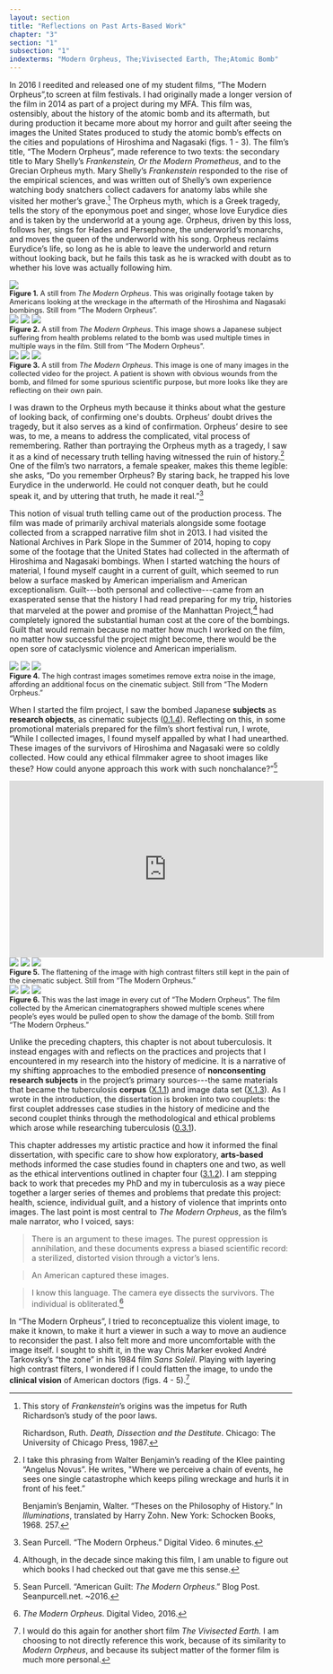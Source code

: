 ```yaml
---
layout: section
title: "Reflections on Past Arts-Based Work"
chapter: "3"
section: "1"
subsection: "1"
indexterms: "Modern Orpheus, The;Vivisected Earth, The;Atomic Bomb"
---
```


In 2016 I reedited and released one of my student films, “The Modern Orpheus”,to screen at film festivals. I had originally made a longer version of the film in 2014 as part of a project during my MFA. This film was, ostensibly, about the history of the atomic bomb and its aftermath, but during production it became more about my horror and guilt after seeing the images the United States produced to study the atomic bomb’s effects on the cities and populations of Hiroshima and Nagasaki (figs. 1 - 3). The film’s title, “The Modern Orpheus”, made reference to two texts: the secondary title to Mary Shelly’s <i>Frankenstein, Or the Modern Prometheus</i>, and to the Grecian Orpheus myth. Mary Shelly’s <i>Frankenstein</i> responded to the rise of the empirical sciences, and was written out of Shelly’s own experience watching body snatchers collect cadavers for anatomy labs while she visited her mother’s grave.[^fn1] The Orpheus myth, which is a Greek tragedy, tells the story of the eponymous poet and singer, whose love Eurydice dies and is taken by the underworld at a young age. Orpheus, driven by this loss, follows her, sings for Hades and Persephone, the underworld’s monarchs, and moves the queen of the underworld with his song. Orpheus reclaims Eurydice’s life, so long as he is able to leave the underworld and return without looking back, but he fails this task as he is wracked with doubt as to whether his love was actually following him. 

<div class="card-container-horizontal"><div class="card-container-horizontal-content"><img id="modorph2" src="{{ site.baseurl }}/assets/img/modorph2.jpg">

<div class="caption-font" style="font-size:.9em"><b>Figure 1.</b> A still from <i>The Modern Orpheus</i>. This was originally footage taken by Americans looking at the wreckage in the aftermath of the Hiroshima and Nagasaki bombings. Still from “The Modern Orpheus”.</div></div>

<div class="card-container-horizontal-content"><img id="modorph1" class="opaque" src="{{ site.baseurl }}/assets/img/modorph1_full.jpg">

<img id="modorph1" class="transparent" src="{{ site.baseurl }}/assets/img/modorph1.jpg">

<img id="modorph1" class="partially-opaque" src="{{ site.baseurl }}/assets/img/modorph1_partial.jpg">

<div class="caption-font" style="font-size:.9em"><b>Figure 2.</b> A still from <i>The Modern Orpheus</i>. This image shows a Japanese subject suffering from health problems related to the bomb was used multiple times in multiple ways in the film. Still from “The Modern Orpheus”.</div></div>

<div class="card-container-horizontal-content"><img id="modorph3" class="opaque" src="{{ site.baseurl }}/assets/img/modorph3_full.jpg">

<img id="modorph3" class="transparent" src="{{ site.baseurl }}/assets/img/modorph3.jpg">

<img id="modorph3" class="partially-opaque" src="{{ site.baseurl }}/assets/img/modorph3_partial.jpg">

<div class="caption-font" style="font-size:.9em"><b>Figure 3.</b> A still from <i>The Modern Orpheus</i>. This image is one of many images in the collected video for the project. A patient is shown with obvious wounds from the bomb, and filmed for some spurious scientific purpose, but more looks like they are reflecting on their own pain.</div></div></div>

I was drawn to the Orpheus myth because it thinks about what the gesture of looking back, of confirming one's doubts. Orpheus’ doubt drives the tragedy, but it also serves as a kind of confirmation. Orpheus’ desire to see was, to me, a means to address the complicated, vital process of remembering. Rather than portraying the Orpheus myth as a tragedy, I saw it as a kind of necessary truth telling having witnessed the ruin of history.[^fn2] One of the film’s two narrators, a female speaker, makes this theme legible: she asks, “Do you remember Orpheus? By staring back, he trapped his love Eurydice in the underworld. He could not conquer death, but he could speak it, and by uttering that truth, he made it real.”[^fn3]  

This notion of visual truth telling came out of the production process. The film was made of primarily archival materials alongside some footage collected from a scrapped narrative film shot in 2013. I had visited the National Archives in Park Slope in the Summer of 2014, hoping to copy some of the footage that the United States had collected in the aftermath of Hiroshima and Nagasaki bombings. When I started watching the hours of material, I found myself caught in a current of guilt, which seemed to run below a surface masked by American imperialism and American exceptionalism. Guilt---both personal and collective---came from an exasperated sense that the history I had read preparing for my trip, histories that marveled at the power and promise of the Manhattan Project,[^fn4] had completely ignored the substantial human cost at the core of the bombings. Guilt that would remain because no matter how much I worked on the film, no matter how successful the project might become, there would be the open sore of cataclysmic violence and American imperialism. 

<img id="Modorphzone1" class="opaque" src="{{ site.baseurl }}/assets/img/Modorphzone1_full.jpg">

<img id="Modorphzone1" class="transparent" src="{{ site.baseurl }}/assets/img/Modorphzone1.jpg">

<img id="Modorphzone1" class="partially-opaque" src="{{ site.baseurl }}/assets/img/Modorphzone1_partial.jpg">

<div class="caption-font" style="font-size:.9em"><b>Figure 4.</b> The high contrast images sometimes remove extra noise in the image, affording an additional focus on the cinematic subject. Still from “The Modern Orpheus.”</div>

When I started the film project, I saw the bombed Japanese <span data-tooltip aria-haspopup="true" class="has-tip" data-disable-hover="false" tabindex="1" data-title="The term research subject refers to a human person who has been ingested into a research program, and whose identity, personhood, and body have become the focus of a research program. I think of the subject in a Foucauldian sense: The 'subject' is a pun on the monarchal subject, someone who has no agency under the spectacular power of the sovereign. In this case it the subject lacks agency in relation to the researcher studying them."><b>subjects</b></span> as <span data-tooltip aria-haspopup="true" class="has-tip" data-disable-hover="false" tabindex="1" data-title="I use the term research object to refer to materials that have been divorced from the subject of their origin. Object, as I use it, carefully considers how human patients are denied their humanity through transformations that deem them as objects."><b>research objects</b></span>, as cinematic subjects (<a href="{{ site.baseurl }}/dissertation/0_1_4">0.1.4</a>). Reflecting on this, in some promotional materials prepared for the film’s short festival run, I wrote, “While I collected images, I found myself appalled by what I had unearthed. These images of the survivors of Hiroshima and Nagasaki were so coldly collected. How could any ethical filmmaker agree to shoot images like these? How could anyone approach this work with such nonchalance?”[^fn5]

<iframe width="560" height="315" src="https://www.youtube.com/embed/tNUkgbA7tTo?si=PW5ZWe4M6-2hAPwe" title="YouTube video player" frameborder="0" allow="accelerometer; autoplay; clipboard-write; encrypted-media; gyroscope; picture-in-picture; web-share" referrerpolicy="strict-origin-when-cross-origin" allowfullscreen></iframe>




<div class="card float-right half-width-image"><img id="Modorphzone2" class="opaque" src="{{ site.baseurl }}/assets/img/Modorphzone2_full.jpg">

<img id="Modorphzone2" class="transparent" src="{{ site.baseurl }}/assets/img/Modorphzone2.jpg">

<img id="Modorphzone2" class="partially-opaque" src="{{ site.baseurl }}/assets/img/Modorphzone2_partial.jpg">

<div class="caption-font" style="font-size:.9em"><b>Figure 5.</b> The flattening of the image with high contrast filters still kept in the pain of the cinematic subject. Still from “The Modern Orpheus.”</div>

<img id="Modorphzone3" class="opaque" src="{{ site.baseurl }}/assets/img/Modorphzone3_full.jpg">

<img id="Modorphzone3" class="transparent" src="{{ site.baseurl }}/assets/img/Modorphzone3.jpg">

<img id="Modorphzone3" class="partially-opaque" src="{{ site.baseurl }}/assets/img/Modorphzone3_partial.jpg">

<div class="caption-font" style="font-size:.9em"><b>Figure 6.</b> This was the last image in every cut of “The Modern Orpheus”. The film collected by the American cinematographers showed multiple scenes where people’s eyes would be pulled open to show the damage of the bomb. Still from “The Modern Orpheus.”</div></div>

Unlike the preceding chapters, this chapter is not about tuberculosis. It instead engages with and reflects on the practices and projects that I encountered in my research into the history of medicine. It is a narrative of my shifting approaches to the embodied presence of <span data-tooltip aria-haspopup="true" class="has-tip" data-disable-hover="false" tabindex="1" data-title="I use the phrase 'consent' to refer to the idea of informed consent: that a research subject needs to be aware of what will happen to them in a research project, and that they have the ability to say 'no' at any point during the research program."><b>nonconsenting</b></span> <span data-tooltip aria-haspopup="true" class="has-tip" data-disable-hover="false" tabindex="1" data-title="The term research subject refers to a human person who has been ingested into a research program, and whose identity, personhood, and body have become the focus of a research program. I think of the subject in a Foucauldian sense: The 'subject' is a pun on the monarchal subject, someone who has no agency under the spectacular power of the sovereign. In this case it the subject lacks agency in relation to the researcher studying them."><b>research subjects</b></span> in the project’s primary sources---the same materials that became the tuberculosis <span data-tooltip aria-haspopup="true" class="has-tip" data-disable-hover="false" tabindex="1" data-title="A corpus refers to a collection of texts used for computational analysis."><b>corpus</b></span> (<a href="{{ site.baseurl }}/dissertation/X_1_1">X.1.1</a>) and image data set (<a href="{{ site.baseurl }}/dissertation/X_1_3">X.1.3</a>). As I wrote in the introduction, the dissertation is broken into two couplets: the first couplet addresses case studies in the history of medicine and the second couplet thinks through the methodological and ethical problems which arose while researching tuberculosis (<a href="{{ site.baseurl }}/dissertation/0_3_1">0.3.1</a>). 

This chapter addresses my artistic practice and how it informed the final dissertation, with specific care to show how exploratory, <span data-tooltip aria-haspopup="true" class="has-tip" data-disable-hover="false" tabindex="1" data-title="Arts-based methods refer to any research method that applies creative activity as a research method. This can include traditional arts like painting, sculpture, or dance, or more complex conceptual or multi-media approaches."><b>arts-based</b></span> methods informed the case studies found in chapters one and two, as well as the ethical interventions outlined in chapter four (<a href="{{ site.baseurl }}/dissertation/3_1_2">3.1.2</a>). I am stepping back to work that precedes my PhD and my in tuberculosis as a way piece together a larger series of themes and problems that predate this project: health, science, individual guilt, and a history of violence that imprints onto images. The last point is most central to <i>The Modern Orpheus</i>, as the film’s male narrator, who I voiced, says: 

>There is an argument to these images. The purest oppression is annihilation, and these documents express a biased scientific record: a sterilized, distorted vision through a victor’s lens. 

>An American captured these images.

>I know this language. The camera eye dissects the survivors. The individual is obliterated.[^fn6] 

In “The Modern Orpheus”, I tried to reconceptualize this violent image, to make it known, to make it hurt a viewer in such a way to move an audience to reconsider the past. I also felt more and more uncomfortable with the image itself. I sought to shift it, in the way Chris Marker evoked André Tarkovsky’s “the zone” in his 1984 film <i>Sans Soleil</i>. Playing with layering high contrast filters, I wondered if I could flatten the image, to undo the <span data-tooltip aria-haspopup="true" class="has-tip" data-disable-hover="false" tabindex="1" data-title="The clinical gaze refers to an ocular practice used by medical professionals to diagnose disease. It relies on a process of seeing the patient in relation to an idealized image of human anatomy. This process alienates the patient, turning them into a collection of pathologies rather than a human person."><b>clinical vision</b></span> of American doctors (figs. 4 - 5).[^fn7]

<div class="style-divider">
 	<div class="line"></div>
</div>

[^fn1]: This story of <i>Frankenstein</i>’s origins was the impetus for Ruth Richardson’s study of the poor laws.
	
	Richardson, Ruth. <i>Death, Dissection and the Destitute</i>. Chicago: The University of Chicago Press, 1987.

[^fn2]: I take this phrasing from Walter Benjamin’s reading of the Klee painting “Angelus Novus”. He writes, "Where we perceive a chain of events, he sees one single catastrophe which keeps piling wreckage and hurls it in front of his feet.”
	
	Benjamin’s Benjamin, Walter. “Theses on the Philosophy of History.” In <i>Illuminations</i>, translated by Harry Zohn. New York: Schocken Books, 1968. 257.

[^fn3]: Sean Purcell. “The Modern Orpheus.” Digital Video. 6 minutes.

[^fn4]: Although, in the decade since making this film, I am unable to figure out which books I had checked out that gave me this sense.

[^fn5]: Sean Purcell. “American Guilt: <i>The Modern Orpheus</i>.” Blog Post. Seanpurcell.net. ~2016.

[^fn6]: <i>The Modern Orpheus</i>. Digital Video, 2016.

[^fn7]: I would do this again for another short film <i>The Vivisected Earth.</i> I am choosing to not directly reference this work, because of its similarity to <i>Modern Orpheus</i>, and because its subject matter of the former film is much more personal.